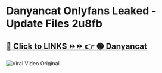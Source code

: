 
 # Danyancat Onlyfans Leaked - Update Files 2u8fb

## <h2><a href="https://clipsfans.com/Danyancat&ref=git">🔗 Click to LINKS ⏩⏩ 👉 🟢 Danyancat </a></h2>

<a href="https://clipsfans.com/Danyancat&ref=git" rel="nofollow" data-target="animated-image.originalLink"><img src="https://i.ibb.co.com/xMMVF88/686577567.gif" alt="Viral Video Original" style="max-width: 100%; display: inline-block;" data-target="animated-image.originalImage"></a>

